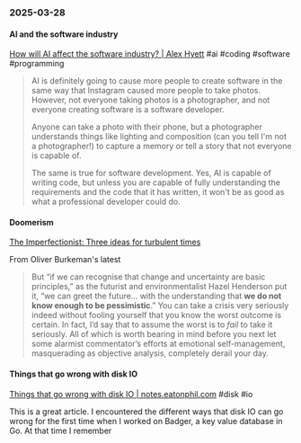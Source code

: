 ### 2025-03-28
#### AI and the software industry
[How will AI affect the software industry? | Alex Hyett](https://www.alexhyett.com/newsletter/how-will-ai-affect-the-software-industry/)  #ai #coding #software #programming

> AI is definitely going to cause more people to create software in the same way that Instagram caused more people to take photos. However, not everyone taking photos is a photographer, and not everyone creating software is a software developer.
> 
> Anyone can take a photo with their phone, but a photographer understands things like lighting and composition (can you tell I'm not a photographer!) to capture a memory or tell a story that not everyone is capable of.
> 
> The same is true for software development. Yes, AI is capable of writing code, but unless you are capable of fully understanding the requirements and the code that it has written, it won't be as good as what a professional developer could do.

#### Doomerism
[The Imperfectionist: Three ideas for turbulent times](https://click.convertkit-mail2.com/38u24xvgwxtkh2rz946srh43grnnnh7/m2h7h5h3ge93kgum/aHR0cHM6Ly9ja2FyY2hpdmUuY29tL2IvcDl1ZWg5aDJkeDVna3NtNmdndzZrYXBuNW8zMzNocg==)

From Oliver Burkeman's latest

> But “if we can recognise that change and uncertainty are basic principles,” as the futurist and environmentalist Hazel Henderson put it, “we can greet the future… with the understanding that **we do not know enough to be pessimistic**.” You can take a crisis very seriously indeed without fooling yourself that you know the worst outcome is certain. In fact, I’d say that to assume the worst is to _fail_ to take it seriously. All of which is worth bearing in mind before you next let some alarmist commentator’s efforts at emotional self-management, masquerading as objective analysis, completely derail your day.

#### Things that go wrong with disk IO
[Things that go wrong with disk IO \| notes.eatonphil.com](https://notes.eatonphil.com/2025-03-27-things-that-go-wrong-with-disk-io.html) #disk #io

This is a great article. I encountered the different ways that disk IO can go wrong for the first time when I worked on Badger, a key value database in Go. At that time I remember